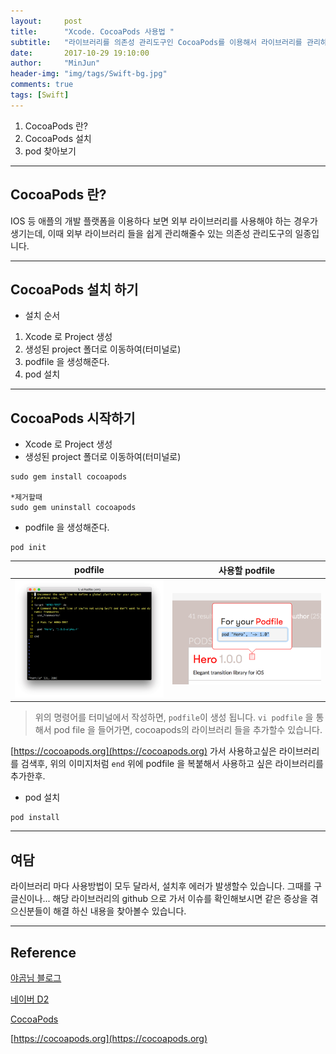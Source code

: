 ```yaml
---
layout:     post
title:      "Xcode. CocoaPods 사용법 "
subtitle:   "라이브러리를 의존성 관리도구인 CocoaPods를 이용해서 라이브러리를 관리하자!"
date:       2017-10-29 19:10:00
author:     "MinJun"
header-img: "img/tags/Swift-bg.jpg"
comments: true
tags: [Swift]
---
```


1. CocoaPods 란?
2. CocoaPods 설치
3. pod 찾아보기 


---

## CocoaPods 란?

IOS 등 애플의 개발 플랫폼을 이용하다 보면 외부 라이브러리를 사용해야 하는 경우가 생기는데, 이때 외부 라이브러리 들을 쉽게 관리해줄수 있는 의존성 관리도구의 일종입니다.

---

## CocoaPods 설치 하기

- 설치 순서

1. Xcode 로 Project 생성 
2. 생성된 project 폴더로 이동하여(터미널로)
3. podfile 을 생성해준다.
4. pod 설치 

---

## CocoaPods 시작하기 


* Xcode 로 Project 생성 <br>
* 생성된 project 폴더로 이동하여(터미널로)

``` 
sudo gem install cocoapods

*제거할때 
sudo gem uninstall cocoapods
```

* podfile 을 생성해준다.

```
pod init 
```


| podfile | 사용할 podfile |
| :----: | :----: |
| ![screen](/img/posts/cocoapod.jpg) | ![screen](/img/posts/cocoapod-1.jpg) |

> 위의 명령어를 터미널에서 작성하면, `podfile`이 생성 됩니다.  `vi podfile` 을 통해서 pod file 을 들어가면, cocoapods의 라이브러리 들을 추가할수 있습니다. 


[https://cocoapods.org](https://cocoapods.org) 가서 사용하고싶은 라이브러리를 검색후, 위의 이미지처럼 `end` 위에 podfile 을 복붙해서 사용하고 싶은 라이브러리를 추가한후.

* pod 설치 

```
pod install
```
---

## 여담 

라이브러리 마다 사용방법이 모두 달라서, 설치후 에러가 발생할수 있습니다. 그때를 구글신이나... 해당 라이브러리의 github 으로 가서 이슈를 확인해보시면 같은 증상을 겪으신분들이 해결 하신 내용을 찾아볼수 있습니다.


---

## Reference 

[야곰님 블로그](http://blog.yagom.net/534)<br>

[네이버 D2](http://d2.naver.com/helloworld/444849)<br>

[CocoaPods](https://github.com/CocoaPods/CocoaPods/wiki) <br>

[https://cocoapods.org](https://cocoapods.org)